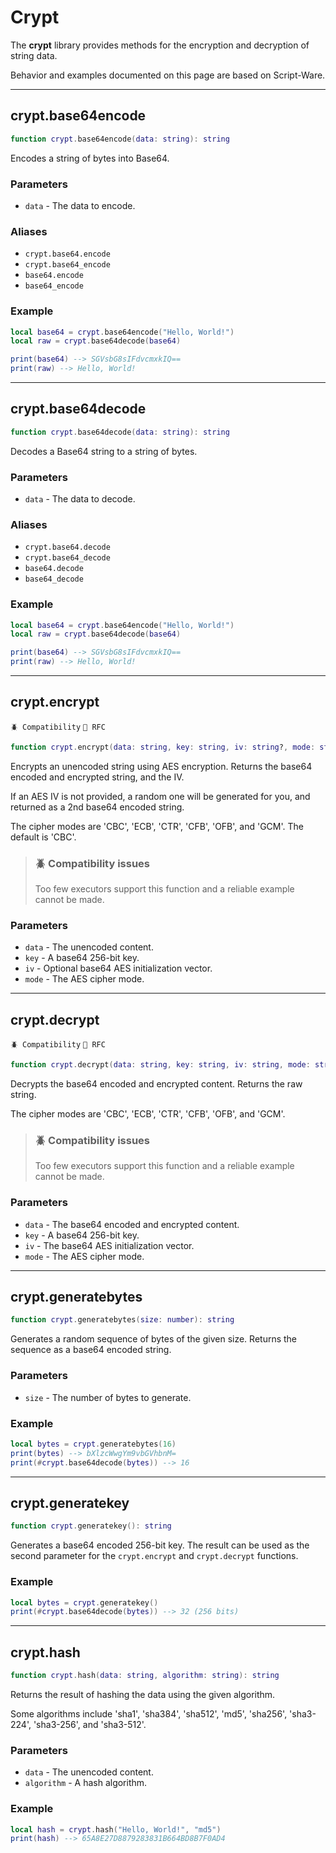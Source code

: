 
# Crypt

The **crypt** library provides methods for the encryption and decryption of string data.

Behavior and examples documented on this page are based on Script-Ware.

---

## crypt.base64encode

```lua
function crypt.base64encode(data: string): string
```

Encodes a string of bytes into Base64.

### Parameters

 * `data` - The data to encode.

### Aliases

 * `crypt.base64.encode`
 * `crypt.base64_encode`
 * `base64.encode`
 * `base64_encode`

### Example

```lua
local base64 = crypt.base64encode("Hello, World!")
local raw = crypt.base64decode(base64)

print(base64) --> SGVsbG8sIFdvcmxkIQ==
print(raw) --> Hello, World!
```

---

## crypt.base64decode

```lua
function crypt.base64decode(data: string): string
```

Decodes a Base64 string to a string of bytes.

### Parameters

 * `data` - The data to decode.

### Aliases

 * `crypt.base64.decode`
 * `crypt.base64_decode`
 * `base64.decode`
 * `base64_decode`

### Example

```lua
local base64 = crypt.base64encode("Hello, World!")
local raw = crypt.base64decode(base64)

print(base64) --> SGVsbG8sIFdvcmxkIQ==
print(raw) --> Hello, World!
```

---

## crypt.encrypt

`🪲 Compatibility` `🔎 RFC`

```lua
function crypt.encrypt(data: string, key: string, iv: string?, mode: string?): (string, string)
```

Encrypts an unencoded string using AES encryption. Returns the base64 encoded and encrypted string, and the IV.

If an AES IV is not provided, a random one will be generated for you, and returned as a 2nd base64 encoded string.

The cipher modes are 'CBC', 'ECB', 'CTR', 'CFB', 'OFB', and 'GCM'. The default is 'CBC'.

> ### 🪲 Compatibility issues
> Too few executors support this function and a reliable example cannot be made.

### Parameters

 * `data` - The unencoded content.
 * `key` - A base64 256-bit key.
 * `iv` - Optional base64 AES initialization vector.
 * `mode` - The AES cipher mode.

---

## crypt.decrypt

`🪲 Compatibility` `🔎 RFC`

```lua
function crypt.decrypt(data: string, key: string, iv: string, mode: string): string
```

Decrypts the base64 encoded and encrypted content. Returns the raw string.

The cipher modes are 'CBC', 'ECB', 'CTR', 'CFB', 'OFB', and 'GCM'.

> ### 🪲 Compatibility issues
> Too few executors support this function and a reliable example cannot be made.

### Parameters

 * `data` - The base64 encoded and encrypted content.
 * `key` - A base64 256-bit key.
 * `iv` - The base64 AES initialization vector.
 * `mode` - The AES cipher mode.

---

## crypt.generatebytes

```lua
function crypt.generatebytes(size: number): string
```

Generates a random sequence of bytes of the given size. Returns the sequence as a base64 encoded string.

### Parameters

 * `size` - The number of bytes to generate.

### Example

```lua
local bytes = crypt.generatebytes(16)
print(bytes) --> bXlzcWwgYm9vbGVhbnM=
print(#crypt.base64decode(bytes)) --> 16
```

---

## crypt.generatekey

```lua
function crypt.generatekey(): string
```

Generates a base64 encoded 256-bit key. The result can be used as the second parameter for the `crypt.encrypt` and `crypt.decrypt` functions.

### Example

```lua
local bytes = crypt.generatekey()
print(#crypt.base64decode(bytes)) --> 32 (256 bits)
```

---

## crypt.hash

```lua
function crypt.hash(data: string, algorithm: string): string
```

Returns the result of hashing the data using the given algorithm.

Some algorithms include 'sha1', 'sha384', 'sha512', 'md5', 'sha256', 'sha3-224', 'sha3-256', and 'sha3-512'.

### Parameters

 * `data` - The unencoded content.
 * `algorithm` - A hash algorithm.

### Example

```lua
local hash = crypt.hash("Hello, World!", "md5")
print(hash) --> 65A8E27D8879283831B664BD8B7F0AD4
```
